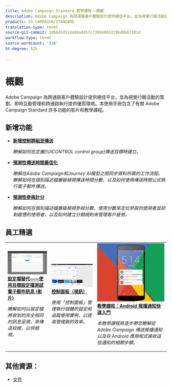 ```yaml
---
title: Adobe Campaign Standard 教學課程——概觀
description: Adobe Campaign 為跨通路客戶體驗設計提供絕佳平台，並為視覺行銷活動的策劃、即時互動管理和跨通路執行提供優質環境。本使用手冊包含了有關 Adobe Campaign Standard 許多功能的影片和教學課程。
products: SG_CAMPAIGN/STANDARD
translation-type: tm+mt
source-git-commit: 106645d51da04a8457c73096865329bd0b87381d
workflow-type: tm+mt
source-wordcount: '318'
ht-degree: 62%

---
```



# 概觀

Adobe Campaign 為跨通路客戶體驗設計提供絕佳平台，並為視覺行銷活動的策劃、即時互動管理和跨通路執行提供優質環境。本使用手冊包含了有關 Adobe Campaign Standard 許多功能的影片和教學課程。

## 新增功能

* **[新增控制群組至傳送](/help/communication-channels/email/control-groups.md)**

   *瞭解如何在定義[!UICONTROL control group]傳送目標時建立。*

* **[預測性傳送時間最佳化](/help/communication-channels/email/ai-powered-emails/predictive-send-time-optimization.md)**

   *瞭解在Adobe Campaign和Journey AI模型之間同步資料所需的工作流程。 瞭解如何在個別描述檔層級檢視傳送時間分數，以及如何使用傳送時間公式執行電子郵件傳送。*

* **[預測性參與計分](/help/communication-channels/email/ai-powered-emails/predictive-engagement-scoring.md)**

   *瞭解如何在個別描述檔層級檢視參與分數、使用分數來定位參與的使用者並抑制疲憊的使用者，以及如何建立分類規則來管理客戶疲勞。*

## 員工精選

<table>
<tr>
  <td>
    <a href="./communication-channels/email/profile-substitution.md"> 
      <img alt="設定檔替代——使用目標設定檔測試電子郵件訊息 (影片)" src="./assets/substitution_tab.png"/>
    </a>
    <div>
      <a href="./communication-channels/email/profile-substitution.md">
    <strong>設定檔替代——使用目標設定檔測試電子郵件訊息 (影片)</strong>
    </a>
    </div>
    <p>
    <em>瞭解如何以設定檔將收到的完全相同的訊息呈現，來傳送校樣，以供檢視。</em>
    <p>
  </td>
   <td>
    <a href="./administrating/control-panel/control-panel-overview.md">
      <img alt="控制面板（視訊）" src="./assets/control-panel.png" />
    </a>
    <div>
    <a href="./administrating/control-panel/control-panel-overview.md">
    <strong>控制面板（視訊）</strong>
    </a>
    </div>
    <p>
    <em> 使用「控制面板」管理執行個體的設定和追蹤使用實例，以提高管理員的效率。</em>
    <p>
  </td>
  <td>
    <a href="https://docs.adobe.com/content/help/zh-Hant/campaign-standard-learn/getting-started-with-push-notifications-android/introduction.html">
      <img alt="教學課程：Android 推播通知快速入門" src="./assets/push-for-android.png" />
    </a>
    <div>
      <a href="https://docs.adobe.com/content/help/zh-Hant/campaign-standard-learn/getting-started-with-push-notifications-android/introduction.html">
    <strong>教學課程：Android 推播通知快速入門</strong>
    </a>
    </div>
    <p>
    <em>本教學課程將逐步帶您瞭解從 Adobe Campaign 傳送推播通知以及在 Android 應用程式接收這些通知的相關步驟。</em>
    <p>
  </td>
</tr>
</table>

## 其他資源：

* [文件](https://docs.adobe.com/content/help/zh-Hant/campaign-standard/using/campaign-standard-home.html)
